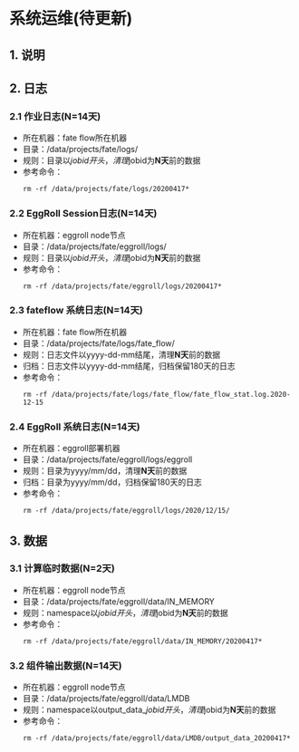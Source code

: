 # 系统运维(待更新)

## 1. 说明

## 2. 日志
### 2.1 作业日志(N=14天)
- 所在机器：fate flow所在机器
- 目录：/data/projects/fate/logs/
- 规则：目录以$jobid开头，清理$jobid为**N天**前的数据
- 参考命令：
	```shell
	rm -rf /data/projects/fate/logs/20200417*
	```
	
### 2.2 EggRoll Session日志(N=14天)
- 所在机器：eggroll node节点
- 目录：/data/projects/fate/eggroll/logs/
- 规则：目录以$jobid开头，清理$jobid为**N天**前的数据
- 参考命令：
	```shell
	rm -rf /data/projects/fate/eggroll/logs/20200417*
	```
	
### 2.3 fateflow 系统日志(N=14天)
- 所在机器：fate flow所在机器
- 目录：/data/projects/fate/logs/fate_flow/
- 规则：日志文件以yyyy-dd-mm结尾，清理**N天**前的数据
- 归档：日志文件以yyyy-dd-mm结尾，归档保留180天的日志
- 参考命令：
	```shell
	rm -rf /data/projects/fate/logs/fate_flow/fate_flow_stat.log.2020-12-15
	```
	
### 2.4 EggRoll 系统日志(N=14天)
- 所在机器：eggroll部署机器
- 目录：/data/projects/fate/eggroll/logs/eggroll
- 规则：目录为yyyy/mm/dd，清理**N天**前的数据
- 归档：目录为yyyy/mm/dd，归档保留180天的日志
- 参考命令：
	```shell
	rm -rf /data/projects/fate/eggroll/logs/2020/12/15/
	```

## 3. 数据
### 3.1 计算临时数据(N=2天)
- 所在机器：eggroll node节点
- 目录：/data/projects/fate/eggroll/data/IN_MEMORY
- 规则：namespace以$jobid开头，清理$jobid为**N天**前的数据
- 参考命令：
	```shell
	rm -rf /data/projects/fate/eggroll/data/IN_MEMORY/20200417*
	```

### 3.2 组件输出数据(N=14天)
- 所在机器：eggroll node节点
- 目录：/data/projects/fate/eggroll/data/LMDB
- 规则：namespace以output_data_$jobid开头，清理$jobid为**N天**前的数据
- 参考命令：
	```shell
	rm -rf /data/projects/fate/eggroll/data/LMDB/output_data_20200417*
	```